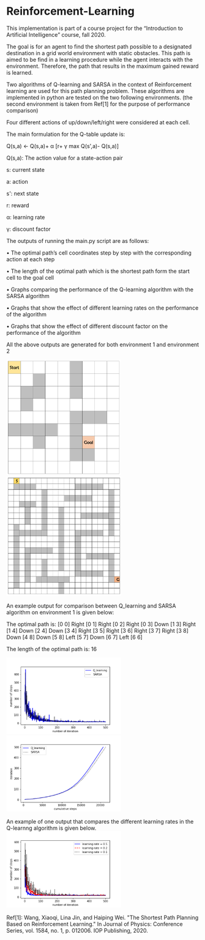 # Reinforcement-Learning

This implementation is part of a course project for the “Introduction to Artificial Intelligence” course, fall 2020.

The goal is for an agent to find the shortest path possible to a designated destination in a grid world environment with static obstacles. This path is aimed to be find in a learning procedure while the agent interacts with the environment. Therefore, the path that results in the maximum gained reward is learned.

Two algorithms of Q-learning and SARSA in the context of Reinforcement learning are used for this path planning problem. These algorithms are implemented in python are tested on the two following environments. (the second environment is taken from Ref[1] for the purpose of performance comparison)

Four different actions of up/down/left/right were considered at each cell.  

The main formulation for the Q-table update is:

Q(s,a) ← Q(s,a)+ α [r+ γ max⁡ Q(s',a)- Q(s,a)]

Q(s,a): The action value for a state-action pair

s: current state

a: action

s': next state

r: reward

α: learning rate

γ: discount factor

The outputs of running the main.py script are as follows:

•	The optimal path’s cell coordinates step by step with the corresponding action at each step

•	The length of the optimal path which is the shortest path form the start cell to the goal cell

•	Graphs comparing the performance of the Q-learning algorithm with the SARSA algorithm

•	Graphs that show the effect of different learning rates on the performance of the algorithm 

•	Graphs that show the effect of different discount factor on the performance of the algorithm 

All the above outputs are generated for both environment 1 and environment 2

<img src="env1.PNG" width="300">
<img src="env2.PNG" width="300">

An example output for comparison between Q_learning and SARSA algorithm on environment 1 is given below:

The optimal path is:
[0 0]
Right
[0 1]
Right
[0 2]
Right
[0 3]
Down
[1 3]
Right
[1 4]
Down
[2 4]
Down
[3 4]
Right
[3 5]
Right
[3 6]
Right
[3 7]
Right
[3 8]
Down
[4 8]
Down
[5 8]
Left
[5 7]
Down
[6 7]
Left
[6 6]

The length of the optimal path is:
16



<img src="number-of-steps-1000.png" width="300">
<img src="Iteration-steps-1000.png" width="300">

An example of one output that compares the different learning rates in the Q-learnng algorithm is given below. 
<img src="number-of-steps-2000.png" width="300">




Ref[1]: Wang, Xiaoqi, Lina Jin, and Haiping Wei. "The Shortest Path Planning Based on Reinforcement Learning." In Journal of Physics: Conference Series, vol. 1584, no. 1, p. 012006. IOP Publishing, 2020.
